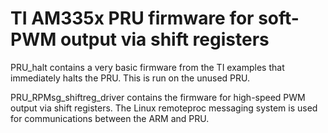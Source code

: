 # TI AM335x PRU firmware for soft-PWM output via shift registers

PRU_halt contains a very basic firmware from the TI examples that immediately halts the PRU. This is run on the unused PRU.

PRU_RPMsg_shiftreg_driver contains the firmware for high-speed PWM output via shift registers. The Linux remoteproc messaging system is used for communications between the ARM and PRU.
